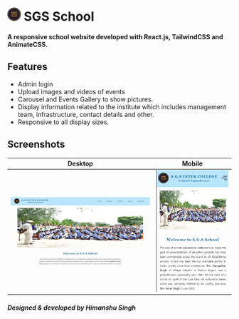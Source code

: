 
# <img src="./src/images/logo.png" width="30px" /> SGS School
#### A responsive school website developed with React.js, TailwindCSS and AnimateCSS.


## Features
 - Admin login
 - Upload images and videos of events
 - Carousel and Events Gallery to show pictures.
 - Display information related to the institute which includes management team, infrastructure, contact details and other.
 - Responsive to all display sizes.

## Screenshots


Desktop           |  Mobile              
:-------------------------:|:-------------------------:
![](./src/images/sgspc.png)  |  ![](./src/images/sgsmob.png) 


#### **_Designed & developed by  Himanshu Singh_**